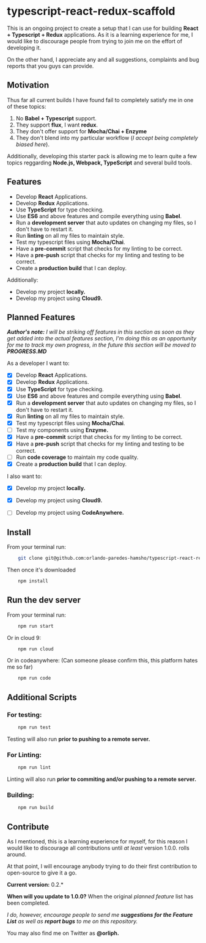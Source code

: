 # typescript-react-redux-scaffold
This is an ongoing project to create a setup that I can use for building **React + Typescript + Redux** applications. 
As it is a learning experience for me, I would like to discourage people from trying to join me on the effort of developing it.

On the other hand, I appreciate any and all suggestions, complaints and bug reports that you guys can provide.

## Motivation
Thus far all current builds I have found fail to completely satisfy me in one of these topics:

1. No **Babel + Typescript** support.
2. They support **flux**, I want **redux**.
3. They don't offer support for **Mocha/Chai + Enzyme**
4. They don't blend into my particular workflow (*I accept being completely biased here*).

Additionally, developing this starter pack is allowing me to learn quite a few topics reggarding **Node.js, Webpack, TypeScript** and
several build tools.

## Features

* Develop **React** Applications.
* Develop **Redux** Applications.
* Use **TypeScript** for type checking.
* Use **ES6** and above features and compile everything using **Babel**.
* Run a **development server** that auto updates on changing my files, so I don't have to restart it.
* Run **linting** on all my files to maintain style.
* Test my typescript files using **Mocha/Chai**.
* Have a **pre-commit** script that checks for my linting to be correct.
* Have a **pre-push** script that checks for my linting and testing to be correct.
* Create a **production build** that I can deploy.

Additionally:

* Develop my project **locally.**
* Develop my project using **Cloud9.**

## Planned Features
***Author's note:*** *I will be striking off features in this section as soon as they get added into the actual features section,
I'm doing this as an opportunity for me to track my own progress, in the future this section will be moved to **PROGRESS.MD***

As a developer I want to:

- [x] Develop **React** Applications.
- [x] Develop **Redux** Applications.
- [x] Use **TypeScript** for type checking.
- [x] Use **ES6** and above features and compile everything using **Babel**.
- [x] Run a **development server** that auto updates on changing my files, so I don't have to restart it.
- [x] Run **linting** on all my files to maintain style.
- [x] Test my typescript files using **Mocha/Chai**.
- [ ] Test my components using **Enzyme.**
- [x] Have a **pre-commit** script that checks for my linting to be correct.
- [x] Have a **pre-push** script that checks for my linting and testing to be correct. 
- [ ] Run **code coverage** to maintain my code quality.
- [x] Create a **production build** that I can deploy.

I also want to:

- [x] Develop my project **locally.**
- [x] Develop my project using **Cloud9.**
- [ ] Develop my project using **CodeAnywhere.**


## Install ##

From your terminal run:

```bash
    git clone git@github.com:orlando-paredes-hamsho/typescript-react-redux-scaffold.git
```

Then once it's downloaded

```bash
    npm install
```

## Run the dev server ##

From your terminal run:

```bash
    npm run start 
```

Or in cloud 9:

```bash
    npm run cloud
```

Or in codeanywhere: (Can someone please confirm this, this platform hates me so far)

```bash
    npm run code
```

## Additional Scripts ##

### For testing:

```bash
    npm run test 
```

Testing will also run **prior to pushing to a remote server.**

### For Linting:

```bash
    npm run lint
```

Linting will also run **prior to commiting and/or pushing to a remote server.**

### Building:

```bash
    npm run build
```

## Contribute
As I mentioned, this is a learning experience for myself, for this reason I would like to discourage all contributions until *at least*
version 1.0.0. rolls around. 

At that point, I will encourage anybody trying to do their first contribution to open-source to give it a go.

**Current version:** 0.2.*

**When will you update to 1.0.0?** When the original *planned feature* list has been completed.

*I do, however, encourage people to send me **suggestions for the Feature List** as well as **report bugs** to me on this repository.*

You may also find me on Twitter as **@orliph.**
